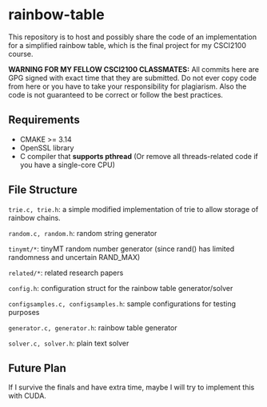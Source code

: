 # rainbow-table
This repository is to host and possibly share the code of an implementation for a simplified rainbow table, which is the final project for my CSCI2100 course.

**WARNING FOR MY FELLOW CSCI2100 CLASSMATES:** All commits here are GPG signed with exact time that they are submitted. Do not ever copy code from here or you have to take your responsibility for plagiarism.
Also the code is not guaranteed to be correct or follow the best practices.

## Requirements
- CMAKE >= 3.14
- OpenSSL library
- C compiler that **supports pthread** (Or remove all threads-related code if you have a single-core CPU)

## File Structure
`trie.c, trie.h`: a simple modified implementation of trie to allow storage of rainbow chains.

`random.c, random.h`: random string generator

`tinymt/*`: tinyMT random number generator (since rand() has limited randomness and uncertain RAND_MAX)

`related/*`: related research papers

`config.h`: configuration struct for the rainbow table generator/solver

`configsamples.c, configsamples.h`: sample configurations for testing purposes

`generator.c, generator.h`: rainbow table generator

`solver.c, solver.h`: plain text solver
   
## Future Plan
If I survive the finals and have extra time, maybe I will try to implement this with CUDA.
